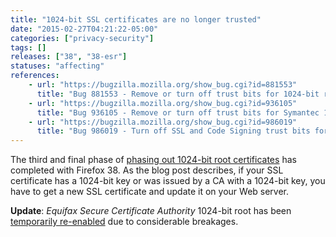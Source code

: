 ```yaml
---
title: "1024-bit SSL certificates are no longer trusted"
date: "2015-02-27T04:21:22-05:00"
categories: ["privacy-security"]
tags: []
releases: ["38", "38-esr"]
statuses: "affecting"
references:
    - url: "https://bugzilla.mozilla.org/show_bug.cgi?id=881553"
      title: "Bug 881553 - Remove or turn off trust bits for 1024-bit root certs after December 31, 2013"
    - url: "https://bugzilla.mozilla.org/show_bug.cgi?id=936105"
      title: "Bug 936105 - Remove or turn off trust bits for Symantec 1024-bit root certs"
    - url: "https://bugzilla.mozilla.org/show_bug.cgi?id=986019"
      title: "Bug 986019 - Turn off SSL and Code Signing trust bits for Equifax 1024-bit roots"
---
```

The third and final phase of [phasing out 1024-bit root certificates](https://blog.mozilla.org/security/2014/09/08/phasing-out-certificates-with-1024-bit-rsa-keys/) has completed with Firefox 38. As the blog post describes, if your SSL certificate has a 1024-bit key or was issued by a CA with a 1024-bit key, you have to get a new SSL certificate and update it on your Web server.

**Update**: *Equifax Secure Certificate Authority* 1024-bit root has been [temporarily re-enabled](https://bugzilla.mozilla.org/show_bug.cgi?id=1155279) due to considerable breakages.
